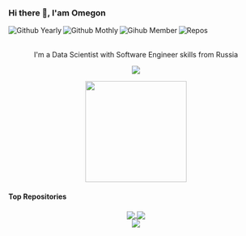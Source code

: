 ### Hi there 👋, I'am Omegon

<div align="center">
  <img title="Github Yearly commits" alt="Github Yearly" align="left" src="https://badges.strrl.dev/years/Omegon226?style=flat&color=blueviolet&logo=github" />
  <img title="Github Yearly commits" alt="Github Mothly" align="left" src="https://badges.strrl.dev/commits/monthly/Omegon226?style=flat&color=blueviolet" />
  <img title="Gihub Member" alt="Gihub Member" align="left" src="https://badges.strrl.dev/contributions/all/Omegon226?color=blueviolet" />
  <img title="Repos" alt="Repos" align="left" src="https://badges.strrl.dev/repos/Omegon226?style=flat&color=blueviolet" /> 
</div>


<br />
<br />

<p align="center">
  I'm a Data Scientist with Software Engineer skills from Russia
</p>

<p align="center">
  <a href="https://skillicons.dev">
    <img src="https://skillicons.dev/icons?i=py,cs,r,git,gitlab,tensorflow,pytorch,fastapi,bots,regex,postgres,visualstudio,idea&theme=dark" />
  </a>
</p>

<div align="center">
  <a href="#">
    <img height="200em" src="https://github-readme-stats.vercel.app/api/top-langs/?username=Omegon226&layout=compact&langs_count=8&theme=radical&hide_border=true" />
  </a>
</div>

#### Top Repositories

<div align="center">
  <a href="https://github.com/Omegon226/service_time_series_model_creator">
    <img align="center" src="https://github-readme-stats.vercel.app/api/pin/?username=Omegon226&repo=Service_Time_Series_Model_Creator&theme=radical&hide_border=true" />
  </a>
  <a href="https://github.com/Omegon226/Crypto_Analyzatron">
    <img align="center" src="https://github-readme-stats.vercel.app/api/pin/?username=Omegon226&repo=Crypto_Analyzatron&theme=radical&hide_border=true" />
  </a>
</div>
<div align="center">
  <a href="https://github.com/Omegon226/service_time_series_model_creator">
    <img align="center" src="https://github-readme-stats.vercel.app/api/pin/?username=Omegon226&repo=Hyperparameters_Optimization_With_Gradient_Descending&theme=radical&hide_border=true" />
  </a>
</div>


